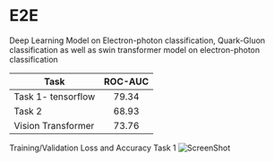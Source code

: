 # E2E
Deep Learning Model on Electron-photon classification, Quark-Gluon classification as well as swin transformer model on electron-photon classification

| Task               | ROC-AUC  |
| -------------------|:--------:| 
| Task 1- tensorflow | 79.34    | 
| Task 2             | 68.93    |  
| Vision Transformer | 73.76    |  

Training/Validation Loss and Accuracy
Task 1 
![ScreenShot](https://raw.github.com/hell-lord/E2E/main/images/task1.png)
